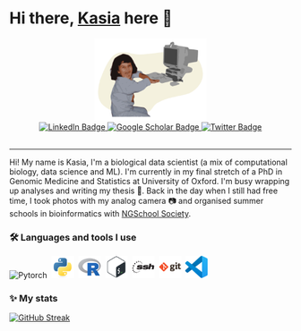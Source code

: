 # Hi there, [Kasia](https://kasia.codes/) here 👋

<div id="header" align="center">
  <img src="./avatar_me.png" width="200"/>

<div id="badges">
  <a href="https://www.linkedin.com/in/kzkedzierska/">
    <img src="https://img.shields.io/badge/LinkedIn-blue?style=for-the-badge&logo=linkedin&logoColor=white" alt="LinkedIn Badge"/>
  </a>
   <a href="https://scholar.google.com/citations?user=Yv6poTwAAAAJ&hl=en">
    <img src="https://img.shields.io/badge/Google Scholar-blue?style=for-the-badge&logo=google-scholar&logoColor=white" alt="Google Scholar Badge"/>
    </a>
    <a href="https://kasia.codes">
    <img src="https://img.shields.io/badge/Website-blue?style=for-the-badge&logo=netlify&logoColor=white" alt="Twitter Badge"/>
  </a>
</div>

<img src="https://komarev.com/ghpvc/?username=kzkedzierska&style=flat-square&color=blue" alt=""/>
</div>

---

Hi! My name is Kasia, I'm a biological data scientist (a mix of computational biology, data science and ML). I'm currently in my final stretch of a PhD in Genomic Medicine and Statistics at University of Oxford. I'm busy wrapping up analyses and writing my thesis :closed_book:. Back in the day when I still had free time, I took photos with my analog camera :camera: and organised summer schools in bioinformatics with [NGSchool Society](https://ngschool.eu/ngschool2022/).

### :hammer_and_wrench: Languages and tools I use

<div>
  <img src="https://github.com/devicons/devicon/master/icons/pytorch/pytorch-original.svg" title="Pytorch" alt="Pytorch" width="40" height="40"/>&nbsp;
  <img src="https://github.com/devicons/devicon/blob/master/icons/python/python-original.svg" title="Python" alt="Python" width="40" height="40"/>&nbsp;
  <img src="https://github.com/devicons/devicon/blob/master/icons/r/r-original.svg" title="R" alt="R" width="40" height="40"/>&nbsp;
  <img src="https://github.com/devicons/devicon/blob/master/icons/bash/bash-original.svg" title="bash" alt="bash" width="40" height="40"/>&nbsp;
  <img src="https://github.com/devicons/devicon/blob/master/icons/ssh/ssh-original-wordmark.svg" title="ssh" alt="ssh" width="40" height="40"/>&nbsp;
  <img src="https://github.com/devicons/devicon/blob/master/icons/git/git-original-wordmark.svg" title="Git" **alt="Git" width="40" height="40"/>&nbsp;
  <img src="https://github.com/devicons/devicon/blob/master/icons/vscode/vscode-original.svg" title="VSCode" **alt="VSCode" width="40" height="40"/>
</div>

### ✨ My stats

[![GitHub Streak](https://github-readme-streak-stats.herokuapp.com?user=kzkedzierska&hide_border=true&mode=weekly)](https://git.io/streak-stats) 

<!-- [![Top Langs](https://github-readme-stats.vercel.app/api/top-langs/?username=kzkedzierska&hide=html&layout=compact)](https://github.com/anuraghazra/github-readme-stats) -->

<!--
**kzkedzierska/kzkedzierska** is a ✨ _special_ ✨ repository because its `README.md` (this file) appears on your GitHub profile.

Here are some ideas to get you started:

- 🔭 I’m currently working on ...
- 🌱 I’m currently learning ...
- 👯 I’m looking to collaborate on ...
- 🤔 I’m looking for help with ...
- 💬 Ask me about ...
- 📫 How to reach me: ...
- 😄 Pronouns: ...
- ⚡ Fun fact: ...
-->
